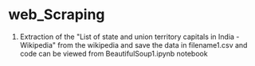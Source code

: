 # web_Scraping
1. Extraction of the "List of state and union territory capitals in India - Wikipedia"  from the wikipedia and save the data in         filename1.csv and code can be viewed from BeautifulSoup1.ipynb notebook
